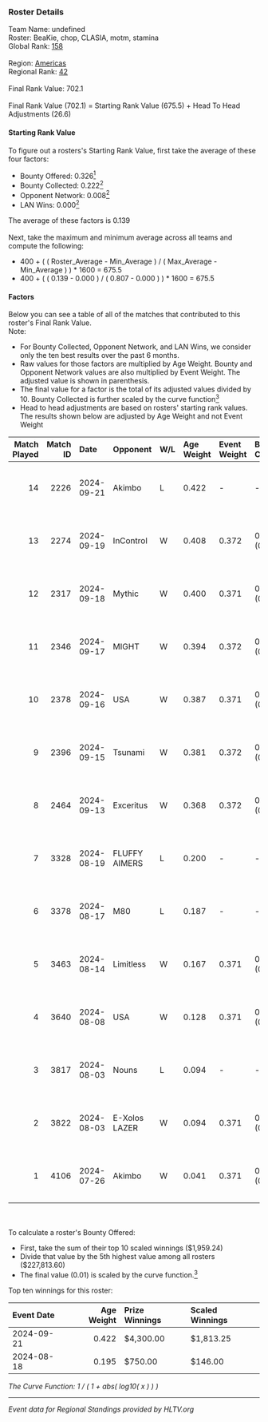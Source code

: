 ### Roster Details<br />
Team Name: undefined<br />
Roster: BeaKie, chop, CLASIA, motm, stamina<br />
Global Rank: [158](../../standings_global_2025_01_16.md)<br />
<br />
Region: [Americas]( ../../standings_americas_2025_01_16.md)<br />
Regional Rank: [42]( ../../standings_americas_2025_01_16.md)<br />
<br />
Final Rank Value:  702.1<br />
<br />
Final Rank Value (702.1) = Starting Rank Value (675.5) + Head To Head Adjustments (26.6)<br />

#### Starting Rank Value<br />
To figure out a rosters's Starting Rank Value, first take the average of these four factors:<br />
- Bounty Offered: 0.326[<sup>1</sup>](#table2)
- Bounty Collected: 0.222[<sup>2</sup>](#table1)
- Opponent Network: 0.008[<sup>2</sup>](#table1)
- LAN Wins: 0.000[<sup>2</sup>](#table1)

The average of these factors is 0.139<br />
<br />
Next, take the maximum and minimum average across all teams and compute the following:<br />
- 400 + ( ( Roster_Average - Min_Average ) / ( Max_Average - Min_Average ) ) * 1600 = 675.5
- 400 + ( ( 0.139 - 0.000 ) / ( 0.807 - 0.000 ) ) * 1600 = 675.5


#### Factors<br />
Below you can see a table of all of the matches that contributed to this roster's Final Rank Value.<br />
Note:<br />

- For Bounty Collected, Opponent Network, and LAN Wins, we consider only the ten best results over the past 6 months.
- Raw values for those factors are multiplied by Age Weight. Bounty and Opponent Network values are also multiplied by Event Weight. The adjusted value is shown in parenthesis.
- The final value for a factor is the total of its adjusted values divided by 10. Bounty Collected is further scaled by the curve function[<sup>3</sup>](#curveFunction)
- Head to head adjustments are based on rosters' starting rank values. The results shown below are adjusted by Age Weight and not Event Weight
<span id="table1"></span><br />


| Match Played | Match ID | Date       | Opponent      | W/L | Age Weight | Event Weight | Bounty Collected | Opponent Network | LAN Wins  | H2H Adj. | Roster                              |
| -: | -: | :- | :- | :- | :- | :- | :- | :- | :- | -: | :- |
|           14 |     2226 | 2024-09-21 | Akimbo        | L   | 0.422      | -            | -                | -                | -         |    -6.16 | BeaKie, chop, CLASIA, motm, stamina |
|           13 |     2274 | 2024-09-19 | InControl     | W   | 0.408      | 0.372        | 0.006 (0.001)    | 0.056 (0.009)    | 0 (0.000) |     5.37 | BeaKie, chop, CLASIA, motm, stamina |
|           12 |     2317 | 2024-09-18 | Mythic        | W   | 0.400      | 0.371        | 0.000 (0.000)    | 0.096 (0.014)    | 0 (0.000) |     3.83 | BeaKie, chop, CLASIA, motm, stamina |
|           11 |     2346 | 2024-09-17 | MIGHT         | W   | 0.394      | 0.372        | 0.006 (0.001)    | 0.207 (0.030)    | 0 (0.000) |     8.22 | BeaKie, chop, CLASIA, motm, stamina |
|           10 |     2378 | 2024-09-16 | USA           | W   | 0.387      | 0.371        | 0.000 (0.000)    | 0.031 (0.004)    | 0 (0.000) |     3.08 | BeaKie, chop, CLASIA, motm, stamina |
|            9 |     2396 | 2024-09-15 | Tsunami       | W   | 0.381      | 0.372        | 0.003 (0.000)    | 0.046 (0.007)    | 0 (0.000) |     4.85 | BeaKie, chop, CLASIA, motm, stamina |
|            8 |     2464 | 2024-09-13 | Exceritus     | W   | 0.368      | 0.372        | 0.001 (0.000)    | 0.000 (0.000)    | 0 (0.000) |     3.45 | BeaKie, chop, CLASIA, motm, stamina |
|            7 |     3328 | 2024-08-19 | FLUFFY AIMERS | L   | 0.200      | -            | -                | -                | -         |    -1.29 | BeaKie, chop, CLASIA, motm, stamina |
|            6 |     3378 | 2024-08-17 | M80           | L   | 0.187      | -            | -                | -                | -         |    -0.35 | BeaKie, chop, CLASIA, motm, stamina |
|            5 |     3463 | 2024-08-14 | Limitless     | W   | 0.167      | 0.371        | 0.003 (0.000)    | 0.008 (0.000)    | 0 (0.000) |     2.40 | BeaKie, chop, CLASIA, motm, stamina |
|            4 |     3640 | 2024-08-08 | USA           | W   | 0.128      | 0.371        | 0.000 (0.000)    | 0.031 (0.001)    | 0 (0.000) |     1.04 | BeaKie, chop, CLASIA, motm, stamina |
|            3 |     3817 | 2024-08-03 | Nouns         | L   | 0.094      | -            | -                | -                | -         |    -0.25 | BeaKie, chop, CLASIA, motm, stamina |
|            2 |     3822 | 2024-08-03 | E-Xolos LAZER | W   | 0.094      | 0.371        | 0.008 (0.000)    | 0.219 (0.008)    | 0 (0.000) |     1.70 | BeaKie, chop, CLASIA, motm, stamina |
|            1 |     4106 | 2024-07-26 | Akimbo        | W   | 0.041      | 0.371        | 0.013 (0.000)    | 0.153 (0.002)    | 0 (0.000) |     0.71 | BeaKie, chop, CLASIA, motm, stamina |

<br />
<span id="table2"></span><br />
To calculate a roster's Bounty Offered:<br />

- First, take the sum of their top 10 scaled winnings ($1,959.24)
- Divide that value by the 5th highest value among all rosters ($227,813.60)
- The final value (0.01) is scaled by the curve function.[<sup>3</sup>](#curveFunction)

Top ten winnings for this roster:<br />

| Event Date | Age Weight | Prize Winnings | Scaled Winnings |
| :- | -: | :- | :- |
| 2024-09-21 |      0.422 | $4,300.00      | $1,813.25       |
| 2024-08-18 |      0.195 | $750.00        | $146.00         |


<span id="curveFunction"></span>_The Curve Function: 1 / ( 1 + abs( log10( x ) ) )_<br />

---
_Event data for Regional Standings provided by HLTV.org_<br />

